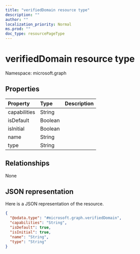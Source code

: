 ```yaml
---
title: "verifiedDomain resource type"
description: ""
author: ""
localization_priority: Normal
ms.prod: ""
doc_type: resourcePageType
---
```


# verifiedDomain resource type


Namespace: microsoft.graph



## Properties
|Property|Type|Description|
|:---|:---|:---|
|capabilities|String||
|isDefault|Boolean||
|isInitial|Boolean||
|name|String||
|type|String||

## Relationships
None

## JSON representation
Here is a JSON representation of the resource.
<!-- {
  "blockType": "resource",
  "@odata.type": "microsoft.graph.verifiedDomain"
}
-->
``` json
{
  "@odata.type": "#microsoft.graph.verifiedDomain",
  "capabilities": "String",
  "isDefault": true,
  "isInitial": true,
  "name": "String",
  "type": "String"
}
```

